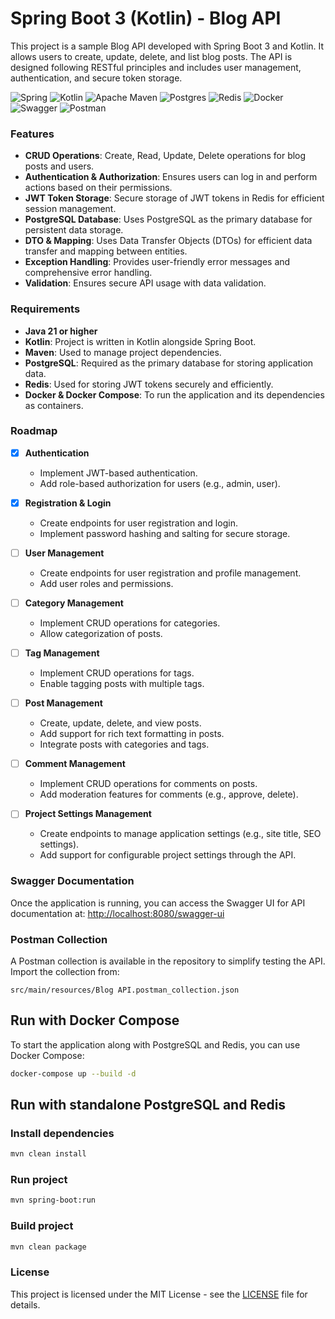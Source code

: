 # Spring Boot 3 (Kotlin) - Blog API

This project is a sample Blog API developed with Spring Boot 3 and Kotlin. It allows users to create, update, delete,
and list blog posts. The API is designed following RESTful principles and includes user management, authentication, and
secure token storage.

![Spring](https://img.shields.io/badge/spring-%236DB33F.svg?style=for-the-badge&logo=spring&logoColor=white)
![Kotlin](https://img.shields.io/badge/kotlin-%237F52FF.svg?style=for-the-badge&logo=kotlin&logoColor=white)
![Apache Maven](https://img.shields.io/badge/Apache%20Maven-C71A36?style=for-the-badge&logo=Apache%20Maven&logoColor=white)
![Postgres](https://img.shields.io/badge/postgres-%23316192.svg?style=for-the-badge&logo=postgresql&logoColor=white)
![Redis](https://img.shields.io/badge/redis-%23DD0031.svg?style=for-the-badge&logo=redis&logoColor=white)
![Docker](https://img.shields.io/badge/docker-%230db7ed.svg?style=for-the-badge&logo=docker&logoColor=white)
![Swagger](https://img.shields.io/badge/-Swagger-%23Clojure?style=for-the-badge&logo=swagger&logoColor=white)
![Postman](https://img.shields.io/badge/Postman-FF6C37?style=for-the-badge&logo=postman&logoColor=white)

### Features

- **CRUD Operations**: Create, Read, Update, Delete operations for blog posts and users.
- **Authentication & Authorization**: Ensures users can log in and perform actions based on their permissions.
- **JWT Token Storage**: Secure storage of JWT tokens in Redis for efficient session management.
- **PostgreSQL Database**: Uses PostgreSQL as the primary database for persistent data storage.
- **DTO & Mapping**: Uses Data Transfer Objects (DTOs) for efficient data transfer and mapping between entities.
- **Exception Handling**: Provides user-friendly error messages and comprehensive error handling.
- **Validation**: Ensures secure API usage with data validation.

### Requirements

- **Java 21 or higher**
- **Kotlin**: Project is written in Kotlin alongside Spring Boot.
- **Maven**: Used to manage project dependencies.
- **PostgreSQL**: Required as the primary database for storing application data.
- **Redis**: Used for storing JWT tokens securely and efficiently.
- **Docker & Docker Compose**: To run the application and its dependencies as containers.

### Roadmap

- [X] **Authentication**
    - Implement JWT-based authentication.
    - Add role-based authorization for users (e.g., admin, user).

- [X] **Registration & Login**
    - Create endpoints for user registration and login.
    - Implement password hashing and salting for secure storage.

- [ ] **User Management**
    - Create endpoints for user registration and profile management.
    - Add user roles and permissions.

- [ ] **Category Management**
    - Implement CRUD operations for categories.
    - Allow categorization of posts.

- [ ] **Tag Management**
    - Implement CRUD operations for tags.
    - Enable tagging posts with multiple tags.

- [ ] **Post Management**
    - Create, update, delete, and view posts.
    - Add support for rich text formatting in posts.
    - Integrate posts with categories and tags.

- [ ] **Comment Management**
    - Implement CRUD operations for comments on posts.
    - Add moderation features for comments (e.g., approve, delete).

- [ ] **Project Settings Management**
    - Create endpoints to manage application settings (e.g., site title, SEO settings).
    - Add support for configurable project settings through the API.

### Swagger Documentation

Once the application is running, you can access the Swagger UI for API documentation at:
[http://localhost:8080/swagger-ui](http://localhost:8080/swagger-ui)

### Postman Collection

A Postman collection is available in the repository to simplify testing the API. Import the collection from:

```
src/main/resources/Blog API.postman_collection.json
```

## Run with Docker Compose

To start the application along with PostgreSQL and Redis, you can use Docker Compose:

```bash
docker-compose up --build -d
```

## Run with standalone PostgreSQL and Redis

### Install dependencies

```bash
mvn clean install
```

### Run project

```bash
mvn spring-boot:run 
```

### Build project

```bash
mvn clean package
```

### License

This project is licensed under the MIT License - see the [LICENSE](LICENSE) file for details.
